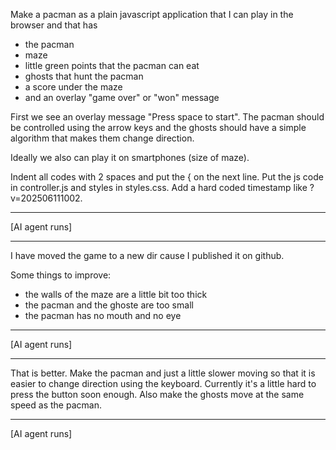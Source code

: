 
Make a pacman as a plain javascript application that I can play in the browser and that has

- the pacman
- maze
- little green points that the pacman can eat
- ghosts that hunt the pacman
- a score under the maze
- and an overlay "game over" or "won" message

First we see an overlay message "Press space to start". The pacman should be controlled using the arrow keys and the ghosts should have a simple algorithm that makes them change direction.

Ideally we also can play it on smartphones (size of maze).

Indent all codes with 2 spaces and put the { on the next line. Put the js code in controller.js and styles in styles.css. Add a hard coded timestamp like ?v=202506111002.

---------------------------------------------------------------

[AI agent runs]

---------------------------------------------------------------

I have moved the game to a new dir cause I published it on github.

Some things to improve:

- the walls of the maze are a little bit too thick
- the pacman and the ghoste are too small
- the pacman has no mouth and no eye

---------------------------------------------------------------

[AI agent runs]

---------------------------------------------------------------

That is better. Make the pacman and just a little slower moving so that it is easier to change direction using the keyboard. Currently it's a little hard to press the button soon enough. Also make the ghosts move at the same speed as the pacman.

---------------------------------------------------------------

[AI agent runs]
